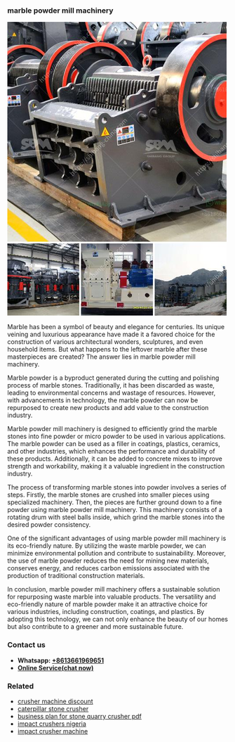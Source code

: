 <h3>marble powder mill machinery</h3><img src='1702950193.jpg' alt=''><p>Marble has been a symbol of beauty and elegance for centuries. Its unique veining and luxurious appearance have made it a favored choice for the construction of various architectural wonders, sculptures, and even household items. But what happens to the leftover marble after these masterpieces are created? The answer lies in marble powder mill machinery.</p><p>Marble powder is a byproduct generated during the cutting and polishing process of marble stones. Traditionally, it has been discarded as waste, leading to environmental concerns and wastage of resources. However, with advancements in technology, the marble powder can now be repurposed to create new products and add value to the construction industry.</p><p>Marble powder mill machinery is designed to efficiently grind the marble stones into fine powder or micro powder to be used in various applications. The marble powder can be used as a filler in coatings, plastics, ceramics, and other industries, which enhances the performance and durability of these products. Additionally, it can be added to concrete mixes to improve strength and workability, making it a valuable ingredient in the construction industry.</p><p>The process of transforming marble stones into powder involves a series of steps. Firstly, the marble stones are crushed into smaller pieces using specialized machinery. Then, the pieces are further ground down to a fine powder using marble powder mill machinery. This machinery consists of a rotating drum with steel balls inside, which grind the marble stones into the desired powder consistency.</p><p>One of the significant advantages of using marble powder mill machinery is its eco-friendly nature. By utilizing the waste marble powder, we can minimize environmental pollution and contribute to sustainability. Moreover, the use of marble powder reduces the need for mining new materials, conserves energy, and reduces carbon emissions associated with the production of traditional construction materials.</p><p>In conclusion, marble powder mill machinery offers a sustainable solution for repurposing waste marble into valuable products. The versatility and eco-friendly nature of marble powder make it an attractive choice for various industries, including construction, coatings, and plastics. By adopting this technology, we can not only enhance the beauty of our homes but also contribute to a greener and more sustainable future.</p><h3>Contact us</h3><ul><li><strong>Whatsapp:&nbsp;<a href="https://wa.me/8613661969651">+8613661969651</a></strong></li><li><a href="https://swt.shibang-china.com/?git&amp;zhl&amp;marble powder mill machinery"><strong>Online Service(chat now)</strong></a></li></ul><h3>Related</h3><ul><li><a href='crusher machine discount.md'>crusher machine discount</a></li><li><a href='caterpillar stone crusher.md'>caterpillar stone crusher</a></li><li><a href='business plan for stone quarry crusher pdf.md'>business plan for stone quarry crusher pdf</a></li><li><a href='impact crushers nigeria.md'>impact crushers nigeria</a></li><li><a href='impact crusher machine.md'>impact crusher machine</a></li></ul>
